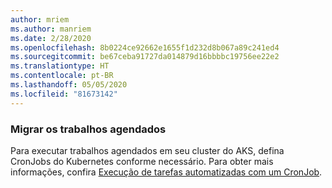 ```yaml
---
author: mriem
ms.author: manriem
ms.date: 2/28/2020
ms.openlocfilehash: 8b0224ce92662e1655f1d232d8b067a89c241ed4
ms.sourcegitcommit: be67ceba91727da014879d16bbbbc19756ee22e2
ms.translationtype: HT
ms.contentlocale: pt-BR
ms.lasthandoff: 05/05/2020
ms.locfileid: "81673142"
---
```

### <a name="migrate-scheduled-jobs"></a>Migrar os trabalhos agendados

Para executar trabalhos agendados em seu cluster do AKS, defina CronJobs do Kubernetes conforme necessário. Para obter mais informações, confira [Execução de tarefas automatizadas com um CronJob](https://kubernetes.io/docs/tasks/job/automated-tasks-with-cron-jobs/).
